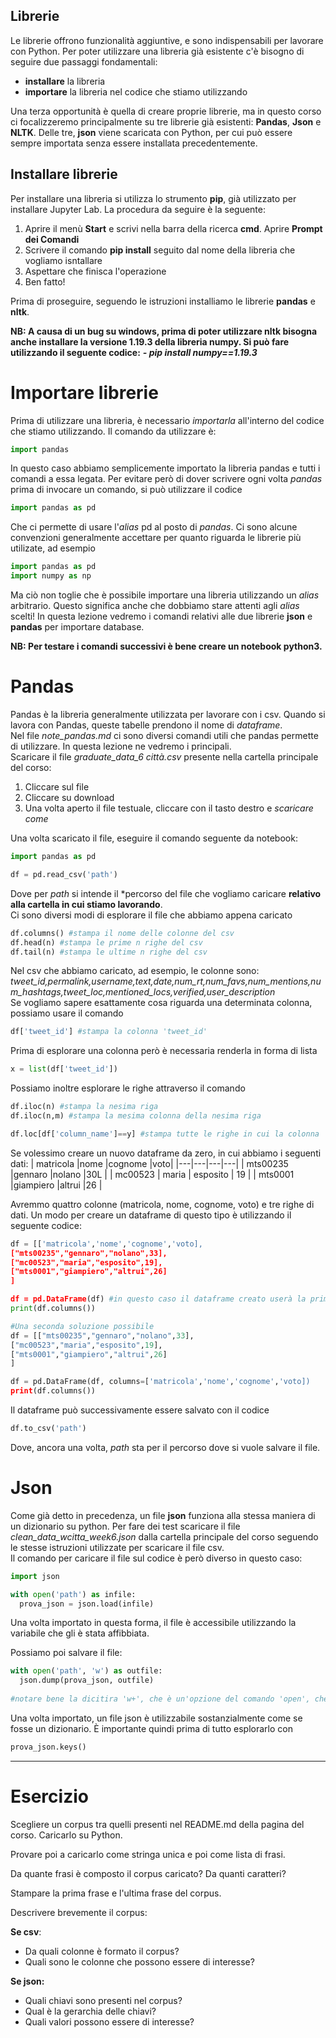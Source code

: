 ## Librerie

Le librerie offrono funzionalità aggiuntive, e sono indispensabili per lavorare con Python. 
Per poter utilizzare una libreria già esistente c'è bisogno di seguire due passaggi fondamentali:

- **installare** la libreria 
- **importare** la libreria nel codice che stiamo utilizzando

Una terza opportunità è quella di creare proprie librerie, ma in questo corso ci focalizzeremo principalmente su tre librerie già esistenti: **Pandas**, **Json** e **NLTK**.
Delle tre, **json** viene scaricata con Python, per cui può essere sempre importata senza essere installata precedentemente. 

## Installare librerie

Per installare una libreria si utilizza lo strumento **pip**, già utilizzato per installare Jupyter Lab. La procedura da seguire è la seguente:

1. Aprire il menù **Start** e scrivi nella barra della ricerca **cmd**. Aprire **Prompt dei Comandi**
2. Scrivere il comando **pip install** seguito dal nome della libreria che vogliamo isntallare
3. Aspettare che finisca l'operazione
4. Ben fatto!

Prima di proseguire, seguendo le istruzioni installiamo le librerie **pandas** e **nltk**.

**NB: A causa di un bug su windows, prima di poter utilizzare nltk bisogna anche installare la versione 1.19.3 della libreria numpy. Si può fare utilizzando il seguente codice:**
***- pip install numpy==1.19.3***

# Importare librerie

Prima di utilizzare una libreria, è necessario *importarla* all'interno del codice che stiamo utilizzando. Il comando da utilizzare è:

```python
import pandas
```

In questo caso abbiamo semplicemente importato la libreria pandas e tutti i comandi a essa legata. Per evitare però di dover scrivere ogni volta *pandas* prima di invocare un comando, si può utilizzare il codice

```python
import pandas as pd
```
Che ci permette di usare l'*alias* pd al posto di *pandas*. Ci sono alcune convenzioni generalmente accettare per quanto riguarda le librerie più utilizate, ad esempio

```python
import pandas as pd
import numpy as np

```
Ma ciò non toglie che è possibile importare una libreria utilizzando un *alias* arbitrario. Questo significa anche che dobbiamo stare attenti agli *alias* scelti!
In questa lezione vedremo i comandi relativi alle due librerie **json** e **pandas** per importare database.

**NB: Per testare i comandi successivi è bene creare un notebook python3.**

# Pandas

Pandas è la libreria generalmente utilizzata per lavorare con i csv. Quando si lavora con Pandas, queste tabelle prendono il nome di *dataframe*.\
Nel file *note_pandas.md* ci sono diversi comandi utili che pandas permette di utilizzare. In questa lezione ne vedremo i principali. \
Scaricare il file *graduate_data_6 città.csv* presente nella cartella principale del corso:
1. Cliccare sul file
2. Cliccare su download
3. Una volta aperto il file testuale, cliccare con il tasto destro e *scaricare come*

Una volta scaricato il file, eseguire il comando seguente da notebook:
```python
import pandas as pd

df = pd.read_csv('path')
```
Dove per *path* si intende il *percorso del file che vogliamo caricare **relativo alla cartella in cui stiamo lavorando**. \
Ci sono diversi modi di esplorare il file che abbiamo appena caricato
```python
df.columns() #stampa il nome delle colonne del csv
df.head(n) #stampa le prime n righe del csv
df.tail(n) #stampa le ultime n righe del csv
```
Nel csv che abbiamo caricato, ad esempio, le colonne sono: *tweet_id,permalink,username,text,date,num_rt,num_favs,num_mentions,num_hashtags,tweet_loc,mentioned_locs,verified,user_description* \
Se vogliamo sapere esattamente cosa riguarda una determinata colonna, possiamo usare il comando
```python
df['tweet_id'] #stampa la colonna 'tweet_id'
```
Prima di esplorare una colonna però è necessaria renderla in forma di lista
```python
x = list(df['tweet_id']) 
```
Possiamo inoltre esplorare le righe attraverso il comando
```python
df.iloc(n) #stampa la nesima riga
df.iloc(n,m) #stampa la mesima colonna della nesima riga

df.loc[df['column_name']==y] #stampa tutte le righe in cui la colonna 'column_name' assume il valore y
```
Se volessimo creare un nuovo dataframe da zero, in cui abbiamo i seguenti dati:
| matricola  |nome   |cognome   |voto|
|---|---|---|---|
|  mts00235  |gennaro   |nolano   |30L   | 
| mc00523  | maria  | esposito  | 19  | 
| mts0001  |giampiero   |altrui   |26   |


Avremmo quattro colonne (matricola, nome, cognome, voto) e tre righe di dati. Un modo per creare un dataframe di questo tipo è utilizzando il seguente codice:
```python
df = [['matricola','nome','cognome','voto],
["mts00235","gennaro","nolano",33],
["mc00523","maria","esposito",19],
["mts0001","giampiero","altrui",26]
]

df = pd.DataFrame(df) #in questo caso il dataframe creato userà la prima riga come colonne
print(df.columns())

#Una seconda soluzione possibile
df = [["mts00235","gennaro","nolano",33],
["mc00523","maria","esposito",19],
["mts0001","giampiero","altrui",26]
]

df = pd.DataFrame(df, columns=['matricola','nome','cognome','voto])
print(df.columns())
```
Il dataframe può successivamente essere salvato con il codice
```python
df.to_csv('path')
```
Dove, ancora una volta, *path* sta per il percorso dove si vuole salvare il file.

# Json

Come già detto in precedenza, un file **json** funziona alla stessa maniera di un dizionario su python. Per fare dei test scaricare il file *clean_data_wcitta_week6.json* dalla cartella principale del corso seguendo le stesse istruzioni utilizzate per scaricare il file csv. \
Il comando per caricare il file sul codice è però diverso in questo caso:

```python
import json

with open('path') as infile:
  prova_json = json.load(infile)
```
Una volta importato in questa forma, il file è accessibile utilizzando la variabile che gli è stata affibbiata.

Possiamo poi salvare il file:
```python
with open('path', 'w') as outfile:
  json.dump(prova_json, outfile)
 
#notare bene la dicitira 'w+', che è un'opzione del comando 'open', che crea direttamente un file vuoto dal nome selezionato
```
Una volta importato, un file json è utilizzabile sostanzialmente come se fosse un dizionario. È importante quindi prima di tutto esplorarlo con
```python
prova_json.keys()
```
---
# Esercizio

Scegliere un corpus tra quelli presenti nel README.md della pagina del corso. Caricarlo su Python. 

Provare poi a caricarlo come stringa unica e poi come lista di frasi.

Da quante frasi è composto il corpus caricato? Da quanti caratteri?

Stampare la prima frase e l'ultima frase del corpus.

Descrivere brevemente il corpus: 

**Se csv**: 
 - Da quali colonne è formato il corpus?
 - Quali sono le colonne che possono essere di interesse?
 
**Se json:** 
  - Quali chiavi sono presenti nel corpus?
  - Qual è la gerarchia delle chiavi?
  - Quali valori possono essere di interesse?

